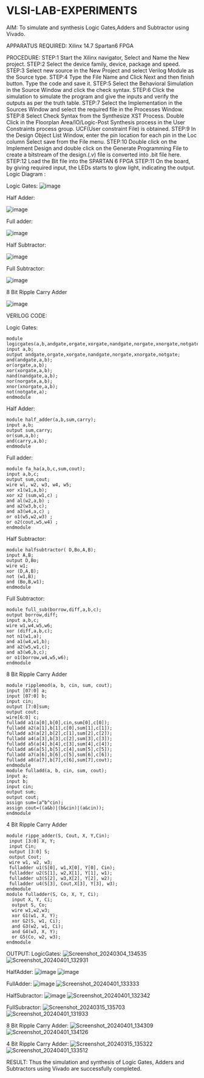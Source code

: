 # VLSI-LAB-EXPERIMENTS
AIM: To simulate and synthesis Logic Gates,Adders and Subtractor using Vivado.

APPARATUS REQUIRED: Xilinx 14.7 Spartan6 FPGA

PROCEDURE: STEP:1 Start the Xilinx navigator, Select and Name the New project. STEP:2 Select the device family, device, package and speed. STEP:3 Select new source in the New Project and select Verilog Module as the Source type. STEP:4 Type the File Name and Click Next and then finish button. Type the code and save it. STEP:5 Select the Behavioral Simulation in the Source Window and click the check syntax. STEP:6 Click the simulation to simulate the program and give the inputs and verify the outputs as per the truth table. STEP:7 Select the Implementation in the Sources Window and select the required file in the Processes Window. STEP:8 Select Check Syntax from the Synthesize XST Process. Double Click in the Floorplan Area/IO/Logic-Post Synthesis process in the User Constraints process group. UCF(User constraint File) is obtained. STEP:9 In the Design Object List Window, enter the pin location for each pin in the Loc column Select save from the File menu. STEP:10 Double click on the Implement Design and double click on the Generate Programming File to create a bitstream of the design.(.v) file is converted into .bit file here. STEP:12 Load the Bit file into the SPARTAN 6 FPGA STEP:11 On the board, by giving required input, the LEDs starts to glow light, indicating the output.
Logic Diagram :

Logic Gates:
![image](https://github.com/navaneethans/VLSI-LAB-EXPERIMENTS/assets/6987778/ee17970c-3ac9-4603-881b-88e2825f41a4)


Half Adder:

![image](https://github.com/navaneethans/VLSI-LAB-EXPERIMENTS/assets/6987778/0e1ecb96-0c25-4556-832b-aeeedfdfe7b9)


Full adder:

![image](https://github.com/navaneethans/VLSI-LAB-EXPERIMENTS/assets/6987778/9bb3964c-438f-469d-a3de-c1cca6f323fb)


Half Subtractor:

![image](https://github.com/navaneethans/VLSI-LAB-EXPERIMENTS/assets/6987778/731470b7-eb4e-49f8-8bb7-2994052a7184)



Full Subtractor:

![image](https://github.com/navaneethans/VLSI-LAB-EXPERIMENTS/assets/6987778/d66f874b-c1f2-44b3-a035-7149b56430c1)



8 Bit Ripple Carry Adder

![image](https://github.com/navaneethans/VLSI-LAB-EXPERIMENTS/assets/6987778/7385a408-40a5-4203-8050-b72818622d79)





VERILOG CODE:

Logic Gates:
```
module logicgates(a,b,andgate,orgate,xorgate,nandgate,norgate,xnorgate,notgate);
input a,b;
output andgate,orgate,xorgate,nandgate,norgate,xnorgate,notgate;
and(andgate,a,b);
or(orgate,a,b);
xor(xorgate,a,b);
nand(nandgate,a,b);  
nor(norgate,a,b);
xnor(xnorgate,a,b);
not(notgate,a);
endmodule
```

Half Adder:
```
module half_adder(a,b,sum,carry);
input a,b;
output sum,carry; 
or(sum,a,b);
and(carry,a,b);
endmodule
```

Full adder:
```
module fa_ha(a,b,c,sum,cout);
input a,b,c;
output sum,cout;
wire wl, w2, w3, w4, w5;
xor x1(w1,a,b);
xor x2 (sum,w1,c) ;
and al(w2,a,b) ;
and a2(w3,b,c);
and a3(w4,a,c) ;
or o1(w5,w2,w3) ;
or o2(cout,w5,w4) ;
endmodule
```

Half Subtractor:
```
module halfsubtractor( D,Bo,A,B);
input A,B;
output D,Bo;
wire w1;
xor (D,A,B);
not (w1,B);
and (Bo,B,w1);
endmodule
```

Full Subtractor:
```
module full_sub(borrow,diff,a,b,c);
output borrow,diff;
input a,b,c;
wire w1,w4,w5,w6;
xor (diff,a,b,c);
not n1(w1,a);
and a1(w4,w1,b);
and a2(w5,w1,c);
and a3(w6,b,c);
or o1(borrow,w4,w5,w6);
endmodule
```


8 Bit Ripple Carry Adder
```
module ripplemod(a, b, cin, sum, cout);
input [07:0] a;
input [07:0] b;
input cin;
output [7:0]sum;
output cout;
wire[6:0] c;
fulladd a1(a[0],b[0],cin,sum[0],c[0]);
fulladd a2(a[1],b[1],c[0],sum[1],c[1]);
fulladd a3(a[2],b[2],c[1],sum[2],c[2]);
fulladd a4(a[3],b[3],c[2],sum[3],c[3]);
fulladd a5(a[4],b[4],c[3],sum[4],c[4]);
fulladd a6(a[5],b[5],c[4],sum[5],c[5]);
fulladd a7(a[6],b[6],c[5],sum[6],c[6]);
fulladd a8(a[7],b[7],c[6],sum[7],cout);
endmodule
module fulladd(a, b, cin, sum, cout);
input a;
input b;
input cin;
output sum;
output cout;
assign sum=(a^b^cin);
assign cout=((a&b)|(b&cin)|(a&cin));
endmodule
```
4 Bit Ripple Carry Adder
```
module rippe_adder(S, Cout, X, Y,Cin);
 input [3:0] X, Y;
 input Cin;
 output [3:0] S;
 output Cout;
 wire w1, w2, w3;
 fulladder u1(S[0], w1,X[0], Y[0], Cin);
 fulladder u2(S[1], w2,X[1], Y[1], w1);
 fulladder u3(S[2], w3,X[2], Y[2], w2);
 fulladder u4(S[3], Cout,X[3], Y[3], w3);
endmodule
module fulladder(S, Co, X, Y, Ci);
  input X, Y, Ci;
  output S, Co;
  wire w1,w2,w3;
  xor G1(w1, X, Y);
  xor G2(S, w1, Ci);
  and G3(w2, w1, Ci);
  and G4(w3, X, Y);
  or G5(Co, w2, w3);
endmodule
```
OUTPUT:
LogicGates:
![Screenshot_20240304_134535](https://github.com/naveen0814/VLSI-LAB-EXP-1/assets/161302822/26ed6de9-745c-4d28-baa3-8de981f17084)
![Screenshot_20240401_132931](https://github.com/naveen0814/VLSI-LAB-EXP-1/assets/161302822/b2269c7e-0298-4b93-a259-f32384ac553d)

HalfAdder:
![image](https://github.com/naveen0814/VLSI-LAB-EXP-1/assets/161302822/f061c9b0-2c32-489f-9990-9c6a7af013aa)
![image](https://github.com/naveen0814/VLSI-LAB-EXP-1/assets/161302822/fcb60359-6ab6-4f1d-8cf6-802fa23595c2)

FullAdder:
![image](https://github.com/naveen0814/VLSI-LAB-EXP-1/assets/161302822/46df7b9f-56fa-4f73-a653-d0049fa8557c)
![Screenshot_20240401_133333](https://github.com/naveen0814/VLSI-LAB-EXP-1/assets/161302822/0444f83d-1097-478e-be69-9198c4690a08)

HalfSubractor:
![image](https://github.com/naveen0814/VLSI-LAB-EXP-1/assets/161302822/314eebe8-1a90-4d24-a9d5-8c3b1be1facf)
![Screenshot_20240401_132342](https://github.com/naveen0814/VLSI-LAB-EXP-1/assets/161302822/2fcf3e81-40d4-4e3f-886d-089dcf495a63)


FullSubractor:
![Screenshot_20240315_135703](https://github.com/naveen0814/VLSI-LAB-EXP-1/assets/161302822/c97ce04b-bdd9-4373-bf91-d835e93ac7b3)
![Screenshot_20240401_131933](https://github.com/naveen0814/VLSI-LAB-EXP-1/assets/161302822/ea219104-7762-4f7c-b77d-61f6553f79eb)

8 Bit Ripple Carry Adder:
![Screenshot_20240401_134309](https://github.com/naveen0814/VLSI-LAB-EXP-1/assets/161302822/4a80404a-bdb5-4dc4-acdf-853b2383ebc4)
![Screenshot_20240401_134126](https://github.com/naveen0814/VLSI-LAB-EXP-1/assets/161302822/8d615aa2-036d-433b-87a6-577169711aba)

4 Bit Ripple Carry Adder:
![Screenshot_20240315_135322](https://github.com/naveen0814/VLSI-LAB-EXP-1/assets/161302822/7614d204-24c5-4e14-a5e0-0e680c0c5439)
![Screenshot_20240401_133512](https://github.com/naveen0814/VLSI-LAB-EXP-1/assets/161302822/4b1c23b4-0e1c-40bd-b81a-37e2245267b8)

RESULT:
Thus the simulation and synthesis of Logic Gates, Adders and Subtractors using Vivado are successfully completed.
